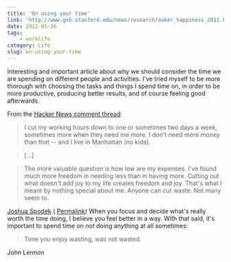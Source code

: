 ```yaml
---
title: 'On using your time'
link: 'http://www.gsb.stanford.edu/news/research/aaker_happiness_2011.html'
date: 2012-05-26
tags:
    - worklife
category: Life
slug: on-using-your-time
---
```


Interesting and important article about why we should consider the time we are spending on different
people and activities. I've tried myself to be more thorough with choosing the tasks and things I
spend time on, in order to be more productive, producing better results, and of course feeling good
afterwards.

From the [Hacker News comment thread](http://news.ycombinator.com/item?id=4026081):

> I cut my working hours down to one or sometimes two days a week, sometimes more when they need me
> more. I don't need more money than that -- and I live in Manhattan (no kids).

> [...]

> The more valuable question is how low are my expenses. I've found much more freedom in needing
> less than in having more. Cutting out what doesn't add joy to my life creates freedom and joy.
> That's what I meant by nothing special about me. Anyone can cut waste. Not many seem to.

[Joshua Spodek](http://joshuaspodek.com/) (
[Permalink](http://news.ycombinator.com/item?id=4027058)) When you focus and decide what's really
worth the time doing, I believe you feel better in a way. With that said, it's important to spend
time on _not_ doing anything at all sometimes:

> Time you enjoy wasting, was not wasted.

John Lennon
